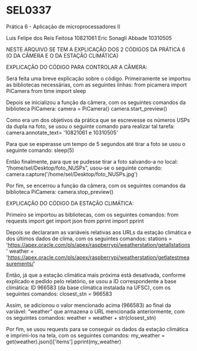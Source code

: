 # SEL0337
Prática 6 - Aplicação de microprocessadores II

Luis Felipe dos Reis Feitosa 10821061
Eric Sonagli Abbade 10310505


NESTE ARQUIVO SE TEM A EXPLICAÇÃO DOS 2 CÓDIGOS DA PRÁTICA 6 (O DA CÂMERA E O DA ESTAÇÃO CLIMÁTICA)





EXPLICAÇÃO DO CÓDIGO PARA CONTROLAR A CÂMERA:


Será feita uma breve explicação sobre o código. Primeiramente se importou as bibliotecas necessárias, com as seguintes linhas:
from picamera import PiCamera
from time import sleep

Depois se inicializou a função da câmera, com os seguintes comandos da biblioteca PiCamera: 
camera = PiCamera()
camera.start_preview()

Como era um dos objetivos da prática que se escrevesse os números USPs da dupla na foto, se usou o seguinte comando para realizar tal tarefa: 
camera.annotate_text= '10821061 e 10310505'

Para que se esperasse um tempo de 5 segundos até tirar a foto se usou o seguinte comando: 
sleep(5)

Então finalmente, para que se pudesse tirar a foto salvando-a no local: “/home/sel/Desktop/foto_NUSPs”, usou-se o seguinte comando: 
camera.capture('/home/sel/Desktop/foto_NUSPs.jpg') 

Por fim, se encerrou a função da câmera, com os seguintes comandos da biblioteca PiCamera: 
camera.stop_preview()






EXPLICAÇÃO DO CÓDIGO DA ESTAÇÃO CLIMÁTICA:


Primeiro se importou as bibliotecas, com os seguintes comandos:
from requests import get
import json
from pprint import pprint

Depois se declararam as variáveis relativas aos URLs da estação climática e dos últimos dados de clima, com os seguintes comandos:
stations = 'https://apex.oracle.com/pls/apex/raspberrypi/weatherstation/getallstations'
weather = 'https://apex.oracle.com/pls/apex/raspberrypi/weatherstation/getlatestmeasurements/'

Então, já que a estação climática mais próxima está desativada, conforme explicado e pedido pelo relatório, se usou a ID correspondente a base climática: ID 966583 (da base climática instalada na UFSC), com os seguintes comandos:
closest_stn = 966583 

Assim, se adicionou o valor mencionado acima (966583) ao final da variável: “weather” que armazena o URL mencionada anteriormente, com os seguintes comandos:
weather = weather + str(closest_stn)

Por fim, se usou requests para se conseguir os dados da estação climática e imprimi-los na tela, com os seguintes comandos:
my_weather = get(weather).json()['items']
pprint(my_weather)
